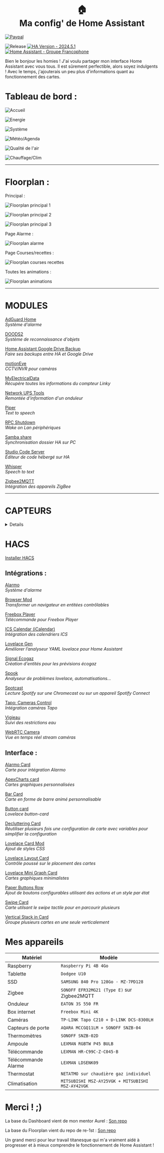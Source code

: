 <h1 align="center">
  🏠<br/>Ma config' de Home Assistant<br/>
</h1>

[![Paypal](https://img.shields.io/badge/PayPal-00457C?style=for-the-badge&logo=paypal&logoColor=white)](https://paypal.me/joebar38)

![Release](https://img.shields.io/badge/Release-V1.0-18BCF2?style=for-the-badge)
[![HA Version - 2024.5.1](https://img.shields.io/badge/HA_Version-2024.5.1-18BCF2?style=for-the-badge)](https://www.home-assistant.io/blog/2024/05/01/release-20245/)
[![Home Assistant - Groupe Francophone](https://img.shields.io/badge/Facebook-Home_Assistant_Groupe_Francophone-18BCF2?style=for-the-badge)](https://www.facebook.com/groups/homeassistantgroupefrance)

Bien le bonjour les homies ! J'ai voulu partager mon interface Home Assistant avec vous tous. Il est sûrement perfectible, alors soyez indulgents ! Avec le temps, j'ajouterais un peu plus d'informations quant au fonctionnement des cartes.

# Tableau de bord :

![Accueil](https://github.com/joebar38/mon-interface-home-assistant/blob/main/Captures/01.png)

![Energie](https://github.com/joebar38/mon-interface-home-assistant/blob/main/Captures/02.png)

![Système](https://github.com/joebar38/mon-interface-home-assistant/blob/main/Captures/03.png)

![Météo/Agenda](https://github.com/joebar38/mon-interface-home-assistant/blob/main/Captures/04.png)

![Qualité de l'air](https://github.com/joebar38/mon-interface-home-assistant/blob/main/Captures/05.png)

![Chauffage/Clim](https://github.com/joebar38/mon-interface-home-assistant/blob/main/Captures/06.png)

---

# Floorplan : 
  
Principal : 


![Floorplan principal 1](https://github.com/joebar38/mon-interface-home-assistant/blob/main/Captures/10.png)

![Floorplan principal 2](https://github.com/joebar38/mon-interface-home-assistant/blob/main/Captures/11.png)

![Floorplan principal 3](https://github.com/joebar38/mon-interface-home-assistant/blob/main/Captures/12.png)

Page Alarme :

![Floorplan alarme](https://github.com/joebar38/mon-interface-home-assistant/blob/main/Captures/13.png)

Page Courses/recettes :

![Floorplan courses recettes](https://github.com/joebar38/mon-interface-home-assistant/blob/main/Captures/14.png)

Toutes les animations : 

![Floorplan animations](https://github.com/joebar38/mon-interface-home-assistant/blob/main/Captures/15.gif)

--- 

# MODULES

[AdGuard Home](https://www.home-assistant.io/integrations/adguard/)  
_Système d'alarme_

[DOODS2](https://github.com/snowzach/doods2)  
_Système de reconnaissance d'objets_

[Home Assistant Google Drive Backup](https://github.com/sabeechen/hassio-google-drive-backup)  
_Faire ses backups entre HA et Google Drive_

[motionEye](https://github.com/sabeechen/hassio-google-drive-backup)  
_CCTV/NVR pour caméras_

[MyElectricalData](https://github.com/MyElectricalData/myelectricaldata_import)  
_Récupère toutes les informations du compteur Linky_

[Network UPS Tools](https://www.home-assistant.io/integrations/nut/)  
_Remontée d'information d'un onduleur_

[Piper](https://www.home-assistant.io/integrations/piper/)  
_Text to speech_

[RPC Shutdown](https://github.com/home-assistant/addons/blob/master/rpc_shutdown/DOCS.md)  
_Wake on Lan périphériques_

[Samba share](https://github.com/home-assistant/addons/blob/master/rpc_shutdown/DOCS.md)  
_Synchronisation dossier HA sur PC_

[Studio Code Server](https://github.com/home-assistant/addons/blob/master/rpc_shutdown/DOCS.md)  
_Éditeur de code hébergé sur HA_

[Whisper](https://www.home-assistant.io/integrations/whisper/)  
_Speech to text_

[Zigbee2MQTT](https://www.zigbee2mqtt.io/)  
_Intégration des appareils ZigBee_

</details>

--- 

# CAPTEURS

<details>

[Electricity Maps](https://www.home-assistant.io/integrations/co2signal)  
_Connaître l’intensité de CO2 d’une région spécifique_

[Sensor.Community](https://www.home-assistant.io/integrations/luftdaten)  
_Capteurs qualité d'air extérieurs PM2.5 et PM10_

</details>

# HACS

[Installer HACS](https://hacs.xyz/)

## Intégrations :

[Alarmo](https://github.com/nielsfaber/alarmo)  
_Système d'alarme_

[Browser Mod](https://github.com/thomasloven/hass-browser_mod)  
_Transformer un navigateur en entitées contrôlables_

[Freebox Player](https://github.com/Pouzor/freebox_player)  
_Télécommande pour Freebox Player_

[ICS Calendar (iCalendar)](https://github.com/franc6/ics_calendar)  
_Intégration des calendriers ICS_

[Lovelace Gen](https://github.com/thomasloven/hass-lovelace_gen)  
_Améliorer l’analyseur YAML lovelace pour Home Assistant_

[Signal Ecogaz](https://github.com/kamaradclimber/signal_ecogaz)  
_Création d'entités pour les prévisions écogaz_

[Spook](https://github.com/frenck/spook)  
_Analyseur de problèmes lovelace, automatisations..._

[Spotcast](https://github.com/fondberg/spotcast)  
_Lecture Spotify sur une Chromecast ou sur un appareil Spotify Connect_

[Tapo: Cameras Control](https://github.com/JurajNyiri/mon-interface-home-assistant-Tapo-Control)  
_Intégration caméras Tapo_

[Vigieau](https://github.com/kamaradclimber/vigieau)  
_Suivi des restrictions eau_

[WebRTC Camera](https://github.com/AlexxIT/WebRTC)  
_Vue en temps réel stream caméras_

</details>

## Interface : 

[Alarmo Card](https://github.com/AlexxIT/WebRTC)  
_Carte pour intégration Alarmo_

[ApexCharts card](https://github.com/AlexxIT/WebRTC)  
_Cartes graphiques personnalisées_

[Bar Card](https://github.com/AlexxIT/WebRTC)  
_Carte en forme de barre animé personnalisable_

[Button card](https://github.com/AlexxIT/WebRTC)  
_Lovelace button-card_

[Decluttering Card](https://github.com/AlexxIT/WebRTC)  
_Réutiliser plusieurs fois une configuration de carte avec variables pour simplifier la configuration_

[Lovelace Card Mod](https://github.com/AlexxIT/WebRTC)  
_Ajout de styles CSS_

[Lovelace Layout Card](https://github.com/AlexxIT/WebRTC)  
_Contrôle poussé sur le placement des cartes_

[Lovelace Mini Graph Card](https://github.com/AlexxIT/WebRTC)  
_Cartes graphiques minimalistes_

[Paper Buttons Row](https://github.com/AlexxIT/WebRTC)  
_Ajout de boutons configurables utilisant des actions et un style par état_

[Swipe Card](https://github.com/AlexxIT/WebRTC)  
_Carte utilsant le swipe tactile pour en parcourir plusieurs_

[Vertical Stack in Card](https://github.com/AlexxIT/WebRTC)  
_Groupe plusieurs cartes en une seule verticalement_

</details>

# Mes appareils

| Matériel | Modèle |
| --- | --- |
| Raspberry |  `Raspberry Pi 4B 4Go` |
| Tablette |  `Dodgee U10` |
| SSD |  `SAMSUNG 840 Pro 128Go - MZ-7PD128` |
| Zigbee | `SONOFF EFR32MG21 (Type E)` sur Zigbee2MQTT |
| Onduleur | `EATON 3S 550 FR` |
| Box internet | `Freebox Mini 4K` |
| Caméras | `TP-LINK Tapo C210 + D-LINK DCS-8300LH` |
| Capteurs de porte | `AQARA MCCGQ11LM + SONOFF SNZB-04` |
| Thermomètres | `SONOFF SNZB-02D` |
| Ampoule | `LEXMAN RGBTW P45 BULB` |
| Télécommande | `LEXMAN HR-C99C-Z-C045-B` |
| Télécommande Alarme | `LEXMAN LDSENK09` |
| Thermostat | `NETATMO sur chaudière gaz individuel` |
| Climatisation | `MITSUBISHI MSZ-AY25VGK + MITSUBISHI MSZ-AY42VGK` |


# Merci ! ;)

La base du Dashboard vient de mon mentor Aurel : [Son repo](https://github.com/herveaurel/)  

La base du Floorplan vient du repo de re-1st : [Son repo](https://github.com/re-1st/HA-3d-floorplan)  

Un grand merci pour leur travail titanesque qui m'a vraiment aidé à progresser et à mieux comprendre le fonctionnement de Home Assistant !